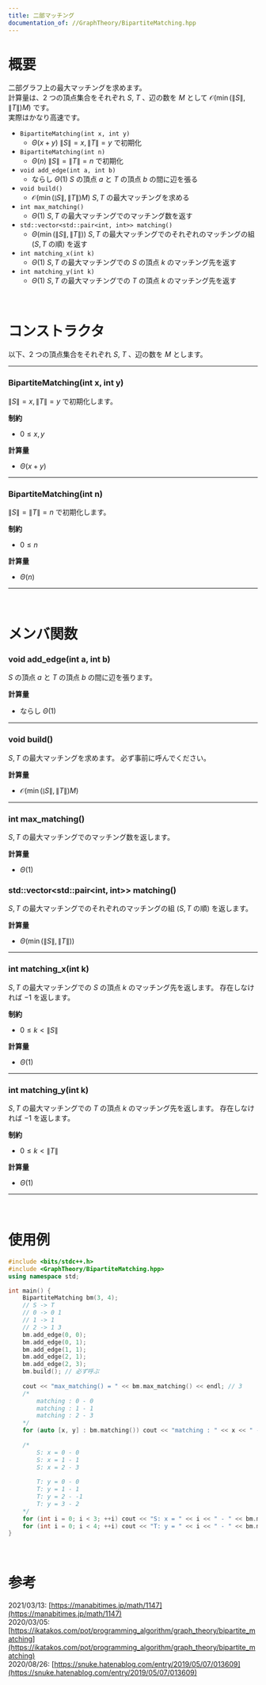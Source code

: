 ```yaml
---
title: 二部マッチング
documentation_of: //GraphTheory/BipartiteMatching.hpp
---
```


# 概要

二部グラフ上の最大マッチングを求めます。  
計算量は、$2$ つの頂点集合をそれぞれ $S$, $T$ 、辺の数を $M$ として $\mathcal{O}(\min(\|S\|, \|T\|) M)$ です。  
実際はかなり高速です。  

- `BipartiteMatching(int x, int y)`
	- $\Theta(x + y)$ $\|S\| = x, \|T\| = y$ で初期化
- `BipartiteMatching(int n)`
	- $\Theta(n)$ $\|S\| = \|T\| = n$ で初期化
- `void add_edge(int a, int b)`
	- ならし $\Theta(1)$ $S$ の頂点 $a$ と $T$ の頂点 $b$ の間に辺を張る
- `void build()`
	- $\mathcal{O}(\min(\|S\|, \|T\|) M)$ $S, T$ の最大マッチングを求める
- `int max_matching()`
	- $\Theta(1)$ $S, T$ の最大マッチングでのマッチング数を返す
- `std::vector<std::pair<int, int>> matching()`
	- $\Theta(\min(\|S\|, \|T\|))$ $S, T$ の最大マッチングでのそれぞれのマッチングの組 ($S, T$ の順) を返す
- `int matching_x(int k)`
	- $\Theta(1)$ $S, T$ の最大マッチングでの $S$ の頂点 $k$ のマッチング先を返す
- `int matching_y(int k)`
	- $\Theta(1)$ $S, T$ の最大マッチングでの $T$ の頂点 $k$ のマッチング先を返す

<br>

# コンストラクタ

以下、$2$ つの頂点集合をそれぞれ $S$, $T$ 、辺の数を $M$ とします。  

---

### BipartiteMatching(int x, int y)

$\|S\| = x, \|T\| = y$ で初期化します。  

**制約**

- $0 \leq x, y$

**計算量**

- $\Theta(x + y)$

---

### BipartiteMatching(int n)

$\|S\| = \|T\| = n$ で初期化します。  

**制約**

- $0 \leq n$

**計算量**

- $\Theta(n)$

---

<br>

# メンバ関数


### void add_edge(int a, int b)

$S$ の頂点 $a$ と $T$ の頂点 $b$ の間に辺を張ります。  

**計算量**

- ならし $\Theta(1)$

---

### void build()

$S, T$ の最大マッチングを求めます。
必ず事前に呼んでください。  

**計算量**

- $\mathcal{O}(\min(\|S\|, \|T\|) M)$

---

### int max_matching()

$S, T$ の最大マッチングでのマッチング数を返します。  

**計算量**

- $\Theta(1)$

### std::vector&lt;std::pair&lt;int, int&gt;&gt; matching()

$S, T$ の最大マッチングでのそれぞれのマッチングの組 ($S, T$ の順) を返します。  

**計算量**

- $\Theta(\min(\|S\|, \|T\|))$

---

### int matching_x(int k)

$S, T$ の最大マッチングでの $S$ の頂点 $k$ のマッチング先を返します。
存在しなければ $-1$ を返します。  

**制約**

- $0 \leq k < \|S\|$

**計算量**

- $\Theta(1)$

---

### int matching_y(int k)

$S, T$ の最大マッチングでの $T$ の頂点 $k$ のマッチング先を返します。
存在しなければ $-1$ を返します。  

**制約**

- $0 \leq k < \|T\|$

**計算量**

- $\Theta(1)$

---

<br>

# 使用例

```cpp
#include <bits/stdc++.h>
#include <GraphTheory/BipartiteMatching.hpp>
using namespace std;

int main() {
	BipartiteMatching bm(3, 4);
	// S -> T
	// 0 -> 0 1
	// 1 -> 1
	// 2 -> 1 3
	bm.add_edge(0, 0);
	bm.add_edge(0, 1);
	bm.add_edge(1, 1);
	bm.add_edge(2, 1);
	bm.add_edge(2, 3);
	bm.build(); // 必ず呼ぶ
	
	cout << "max_matching() = " << bm.max_matching() << endl; // 3
	/*
		matching : 0 - 0
		matching : 1 - 1
		matching : 2 - 3
	*/
	for (auto [x, y] : bm.matching()) cout << "matching : " << x << " - " << y << endl;
	
	/*
		S: x = 0 - 0
		S: x = 1 - 1
		S: x = 2 - 3
		
		T: y = 0 - 0
		T: y = 1 - 1
		T: y = 2 - -1
		T: y = 3 - 2
	*/
	for (int i = 0; i < 3; ++i) cout << "S: x = " << i << " - " << bm.matching_x(i) << endl;
	for (int i = 0; i < 4; ++i) cout << "T: y = " << i << " - " << bm.matching_y(i) << endl;
}
```

<br>

# 参考

2021/03/13: [https://manabitimes.jp/math/1147](https://manabitimes.jp/math/1147)  
2020/03/05: [https://ikatakos.com/pot/programming_algorithm/graph_theory/bipartite_matching](https://ikatakos.com/pot/programming_algorithm/graph_theory/bipartite_matching)  
2020/08/26: [https://snuke.hatenablog.com/entry/2019/05/07/013609](https://snuke.hatenablog.com/entry/2019/05/07/013609)  

<br>